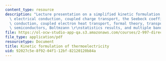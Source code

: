 ```yaml
---
content_type: resource
description: "Lecture presentation on a simplified kinetic formulation of thermoelectricity,\
  \ electrical conduction, coupled charge transport, the Seebeck coefficient, heat\
  \ conduction, coupled electron heat transport, formal theory, transport coefficients,\
  \ semiconductors, Boltmzann \r\nstatistics results, and multiple bands."
file: https://ol-ocw-studio-app-qa.s3.amazonaws.com/courses/2-997-direct-solar-thermal-to-electrical-energy-conversion-technologies-fall-2009/92027c5e8f9204f112bf82120120b84a_MIT2_997F09_lec04.pdf
file_type: application/pdf
resourcetype: Document
title: Kinetic formulation of thermoelectricity
uid: 92027c5e-8f92-04f1-12bf-82120120b84a
---
```

